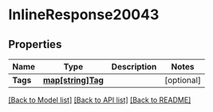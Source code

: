 # InlineResponse20043

## Properties

Name | Type | Description | Notes
------------ | ------------- | ------------- | -------------
**Tags** | [**map[string]Tag**](Tag.md) |  | [optional] 

[[Back to Model list]](../README.md#documentation-for-models) [[Back to API list]](../README.md#documentation-for-api-endpoints) [[Back to README]](../README.md)


